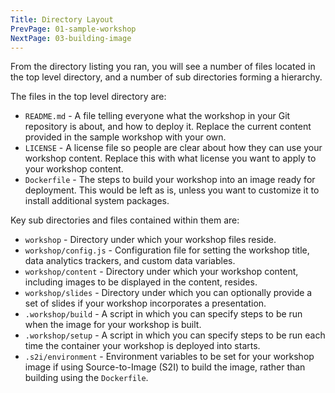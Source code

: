 ```yaml
---
Title: Directory Layout
PrevPage: 01-sample-workshop
NextPage: 03-building-image
---
```


From the directory listing you ran, you will see a number of files located in the top level directory, and a number of sub directories forming a hierarchy.

The files in the top level directory are:

* `README.md` - A file telling everyone what the workshop in your Git repository is about, and how to deploy it. Replace the current content provided in the sample workshop with your own.
* `LICENSE` - A license file so people are clear about how they can use your workshop content. Replace this with what license you want to apply to your workshop content.
* `Dockerfile` - The steps to build your workshop into an image ready for deployment. This would be left as is, unless you want to customize it to install additional system packages.

Key sub directories and files contained within them are:

* `workshop` - Directory under which your workshop files reside.
* `workshop/config.js` - Configuration file for setting the workshop title, data analytics trackers, and custom data variables.
* `workshop/content` - Directory under which your workshop content, including images to be displayed in the content, resides.
* `workshop/slides` - Directory under which you can optionally provide a set of slides if your workshop incorporates a presentation.
* `.workshop/build` - A script in which you can specify steps to be run when the image for your workshop is built.
* `.workshop/setup` - A script in which you can specify steps to be run each time the container your workshop is deployed into starts.
* `.s2i/environment` - Environment variables to be set for your workshop image if using Source-to-Image (S2I) to build the image, rather than building using the `Dockerfile`.
